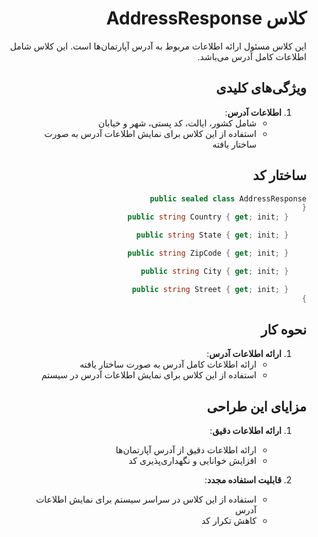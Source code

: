  <div dir="rtl">

# کلاس AddressResponse

این کلاس مسئول ارائه اطلاعات مربوط به آدرس آپارتمان‌ها است. این کلاس شامل اطلاعات کامل آدرس می‌باشد.

## ویژگی‌های کلیدی

1. **اطلاعات آدرس**:
   - شامل کشور، ایالت، کد پستی، شهر و خیابان
   - استفاده از این کلاس برای نمایش اطلاعات آدرس به صورت ساختار یافته

## ساختار کد

```csharp
public sealed class AddressResponse
{
    public string Country { get; init; }

    public string State { get; init; }

    public string ZipCode { get; init; }

    public string City { get; init; }

    public string Street { get; init; }
}
```

## نحوه کار

1. **ارائه اطلاعات آدرس**:
   - ارائه اطلاعات کامل آدرس به صورت ساختار یافته
   - استفاده از این کلاس برای نمایش اطلاعات آدرس در سیستم

## مزایای این طراحی

1. **ارائه اطلاعات دقیق**:
   - ارائه اطلاعات دقیق از آدرس آپارتمان‌ها
   - افزایش خوانایی و نگهداری‌پذیری کد

2. **قابلیت استفاده مجدد**:
   - استفاده از این کلاس در سراسر سیستم برای نمایش اطلاعات آدرس
   - کاهش تکرار کد

</div>